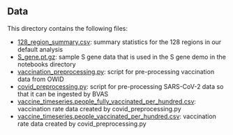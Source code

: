 ## Data 

This directory contains the following files:
 - [128_region_summary.csv](128_region_summary.csv): summary statistics for the 128 regions in our default analysis 
 - [S_gene.pt.gz](S_gene.pt.gz): sample S gene data that is used in the S gene demo in the notebooks directory 
 - [vaccination_preprocessing.py](vaccination_preprocessing.py): script for pre-processing vaccination data from OWID
 - [covid_preprocessing.py](covid_preprocessing.py): script for pre-processing SARS-CoV-2 data so that it can be ingested by BVAS 
 - [vaccine_timeseries.people_fully_vaccinated_per_hundred.csv](vaccine_timeseries.people_fully_vaccinated_per_hundred.csv): vaccination rate data created by covid_preprocessing.py
 - [vaccine_timeseries.people_vaccinated_per_hundred.csv](vaccine_timeseries.people_vaccinated_per_hundred.csv): vaccination rate data created by covid_preprocessing.py
